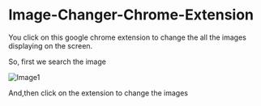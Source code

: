 # Image-Changer-Chrome-Extension
You click on this google chrome extension to 
change the all the images displaying on the screen.


So, first we search the image

![Image1](https://user-images.githubusercontent.com/87479273/201279494-580d26b0-fe4d-495e-b8c2-c3a8c1a47b22.png)


And,then click on the extension to change the images

